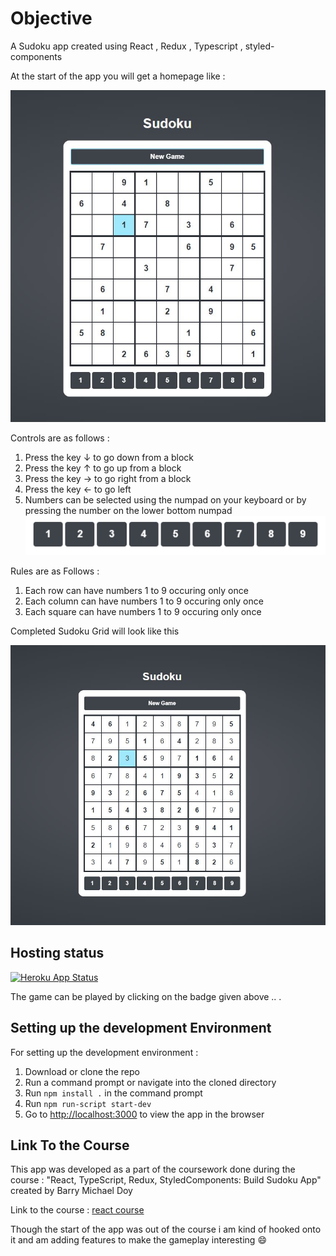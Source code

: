 # Objective

A Sudoku app created using React , Redux , Typescript , styled-components

At the start of the app you will get a homepage like :

![Sudoku Start](/AppScreenshots/StartApp.JPG)

Controls are as follows :

1. Press the key &#8595; to go down from a block
2. Press the key &#8593; to go up from a block
3. Press the key &#8594; to go right from a block
4. Press the key &#8592; to go left
5. Numbers can be selected using the numpad on your keyboard or by pressing the number on the lower bottom numpad
   ![Number input](/AppScreenshots/NumberInput.PNG)

Rules are as Follows :

1. Each row can have numbers 1 to 9 occuring only once
2. Each column can have numbers 1 to 9 occuring only once
3. Each square can have numbers 1 to 9 occuring only once

Completed Sudoku Grid will look like this

![Finished Grid](/AppScreenshots/FinishedGrid.JPG)

## Hosting status

[![Heroku App Status](http://heroku-shields.herokuapp.com/sudoku-app)](https://sudoku-app.herokuapp.com)

The game can be played by clicking on the badge given above .. .

## Setting up the development Environment

For setting up the development environment :

1. Download or clone the repo
2. Run a command prompt or navigate into the cloned directory
3. Run `npm install .` in the command prompt
4. Run `npm run-script start-dev`
5. Go to [http://localhost:3000](http://localhost:3000) to view the app in the browser

## Link To the Course

This app was developed as a part of the coursework done during the course : "React, TypeScript, Redux, StyledComponents: Build Sudoku App" created by Barry Michael Doy

Link to the course : [react course](https://www.udemy.com/course/react2020/)

Though the start of the app was out of the course i am kind of hooked onto it and am adding features to make the gameplay interesting :smile:
